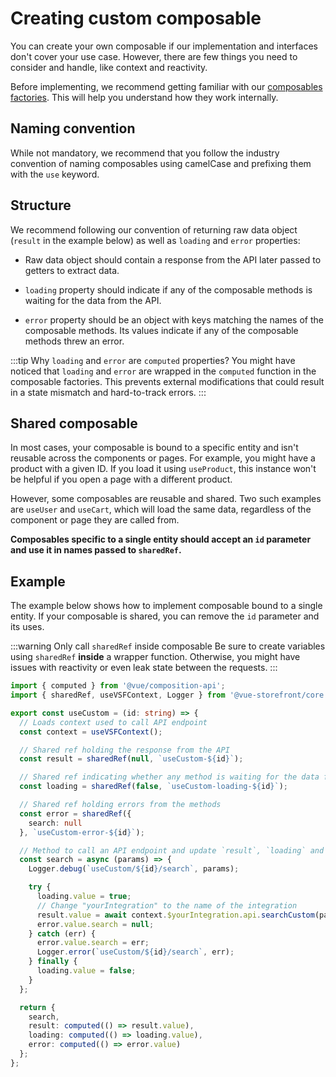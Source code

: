 # Creating custom composable

You can create your own composable if our implementation and interfaces don't cover your use case. However, there are few things you need to consider and handle, like context and reactivity.

Before implementing, we recommend getting familiar with our [composables factories](https://github.com/vuestorefront/vue-storefront/tree/next/packages/core/core/src/factories). This will help you understand how they work internally.

## Naming convention

While not mandatory, we recommend that you follow the industry convention of naming composables using camelCase and prefixing them with the `use` keyword.

## Structure

We recommend following our convention of returning raw data object (`result` in the example below) as well as `loading` and `error` properties:

- Raw data object should contain a response from the API later passed to getters to extract data.

- `loading` property should indicate if any of the composable methods is waiting for the data from the API.

- `error` property should be an object with keys matching the names of the composable methods. Its values indicate if any of the composable methods threw an error.

:::tip Why `loading` and `error` are `computed` properties?
You might have noticed that `loading` and `error` are wrapped in the `computed` function in the composable factories.
This prevents external modifications that could result in a state mismatch and hard-to-track errors.
:::

## Shared composable

In most cases, your composable is bound to a specific entity and isn't reusable across the components or pages.
For example, you might have a product with a given ID. If you load it using `useProduct`, this instance won't be helpful if you open a page with a different product.

However, some composables are reusable and shared. Two such examples are `useUser` and `useCart`, which will load the same data, regardless of the component or page they are called from.

**Composables specific to a single entity should accept an `id` parameter and use it in names passed to `sharedRef`.**

## Example

The example below shows how to implement composable bound to a single entity. If your composable is shared, you can remove the `id` parameter and its uses.

:::warning Only call `sharedRef` inside composable
Be sure to create variables using `sharedRef` **inside** a wrapper function. Otherwise, you might have issues with reactivity or even leak state between the requests.
:::

```typescript
import { computed } from '@vue/composition-api';
import { sharedRef, useVSFContext, Logger } from '@vue-storefront/core';

export const useCustom = (id: string) => {
  // Loads context used to call API endpoint
  const context = useVSFContext();

  // Shared ref holding the response from the API
  const result = sharedRef(null, `useCustom-${id}`);

  // Shared ref indicating whether any method is waiting for the data from the API
  const loading = sharedRef(false, `useCustom-loading-${id}`);

  // Shared ref holding errors from the methods
  const error = sharedRef({
    search: null
  }, `useCustom-error-${id}`);

  // Method to call an API endpoint and update `result`, `loading` and `error` properties
  const search = async (params) => {
    Logger.debug(`useCustom/${id}/search`, params);

    try {
      loading.value = true;
      // Change "yourIntegration" to the name of the integration
      result.value = await context.$yourIntegration.api.searchCustom(params);
      error.value.search = null;
    } catch (err) {
      error.value.search = err;
      Logger.error(`useCustom/${id}/search`, err);
    } finally {
      loading.value = false;
    }
  };

  return {
    search,
    result: computed(() => result.value),
    loading: computed(() => loading.value),
    error: computed(() => error.value)
  };
};
```
